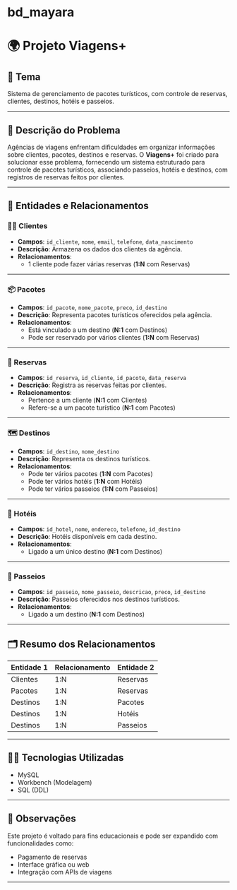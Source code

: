 # bd_mayara
# 🌍 Projeto Viagens+

## 🧭 Tema
Sistema de gerenciamento de pacotes turísticos, com controle de reservas, clientes, destinos, hotéis e passeios.

---

## 📖 Descrição do Problema
Agências de viagens enfrentam dificuldades em organizar informações sobre clientes, pacotes, destinos e reservas. O **Viagens+** foi criado para solucionar esse problema, fornecendo um sistema estruturado para controle de pacotes turísticos, associando passeios, hotéis e destinos, com registros de reservas feitos por clientes.

---

## 🧱 Entidades e Relacionamentos

### 🧍‍♂️ Clientes
- **Campos**: `id_cliente`, `nome`, `email`, `telefone`, `data_nascimento`
- **Descrição**: Armazena os dados dos clientes da agência.
- **Relacionamentos**: 
  - 1 cliente pode fazer várias reservas (**1:N** com Reservas)

---

### 📦 Pacotes
- **Campos**: `id_pacote`, `nome_pacote`, `preco`, `id_destino`
- **Descrição**: Representa pacotes turísticos oferecidos pela agência.
- **Relacionamentos**:
  - Está vinculado a um destino (**N:1** com Destinos)
  - Pode ser reservado por vários clientes (**1:N** com Reservas)

---

### 📅 Reservas
- **Campos**: `id_reserva`, `id_cliente`, `id_pacote`, `data_reserva`
- **Descrição**: Registra as reservas feitas por clientes.
- **Relacionamentos**:
  - Pertence a um cliente (**N:1** com Clientes)
  - Refere-se a um pacote turístico (**N:1** com Pacotes)

---

### 🗺️ Destinos
- **Campos**: `id_destino`, `nome_destino`
- **Descrição**: Representa os destinos turísticos.
- **Relacionamentos**:
  - Pode ter vários pacotes (**1:N** com Pacotes)
  - Pode ter vários hotéis (**1:N** com Hotéis)
  - Pode ter vários passeios (**1:N** com Passeios)

---

### 🏨 Hotéis
- **Campos**: `id_hotel`, `nome`, `endereco`, `telefone`, `id_destino`
- **Descrição**: Hotéis disponíveis em cada destino.
- **Relacionamentos**:
  - Ligado a um único destino (**N:1** com Destinos)

---

### 🛶 Passeios
- **Campos**: `id_passeio`, `nome_passeio`, `descricao`, `preco`, `id_destino`
- **Descrição**: Passeios oferecidos nos destinos turísticos.
- **Relacionamentos**:
  - Ligado a um destino (**N:1** com Destinos)

---

## 🗂️ Resumo dos Relacionamentos

| Entidade 1 | Relacionamento | Entidade 2 |
|------------|----------------|-------------|
| Clientes   | 1:N            | Reservas    |
| Pacotes    | 1:N            | Reservas    |
| Destinos   | 1:N            | Pacotes     |
| Destinos   | 1:N            | Hotéis      |
| Destinos   | 1:N            | Passeios    |

---

## 🧑‍💻 Tecnologias Utilizadas

- MySQL
- Workbench (Modelagem)
- SQL (DDL)

---

## 📌 Observações

Este projeto é voltado para fins educacionais e pode ser expandido com funcionalidades como:
- Pagamento de reservas
- Interface gráfica ou web
- Integração com APIs de viagens

---


